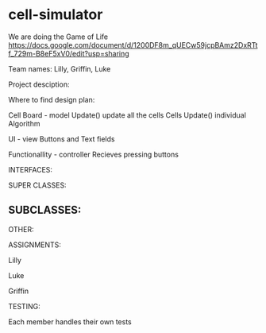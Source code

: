 # cell-simulator
We are doing the Game of Life
https://docs.google.com/document/d/1200DF8m_qUECw59jcpBAmz2DxRTtf_729m-B8eF5xV0/edit?usp=sharing


Team names: Lilly, Griffin, Luke

Project desciption:

Where to find design plan:

Cell Board - model
  Update() update all the cells
Cells
  Update() individual
  Algorithm
  
UI - view
  Buttons and Text fields

Functionallity - controller
  Recieves pressing buttons


INTERFACES:

SUPER CLASSES:


SUBCLASSES:
- 
OTHER:

ASSIGNMENTS:

Lilly

Luke

Griffin

TESTING:

Each member handles their own tests
